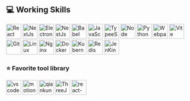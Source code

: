 ## 💻 Working Skills
<div style="flex" >
  <!-- 框架 -->
  <img alt="React" src="https://picgo-any.oss-cn-shanghai.aliyuncs.com/img/react.png" width="40"  />
  <img alt="NextJs" src="https://picgo-any.oss-cn-shanghai.aliyuncs.com/img/202303151533538.svg"
    width="40"  />
  <img alt="Electron" src="https://picgo-any.oss-cn-shanghai.aliyuncs.com/img/202303151233806.svg" width="40"
   />
  <img alt="NestJs"
    src="https://picgo-any.oss-cn-shanghai.aliyuncs.com/img/68747470733a2f2f6e6573746a732e636f6d2f696d672f6c6f676f2d736d616c6c2e737667.svg"
    width="40"  />
    <img alt="Babel" src="https://picgo-any.oss-cn-shanghai.aliyuncs.com/img/202305011646785.svg"
    width="40"  />
  <!-- 语言 -->
  <img alt="JavaScript" src="https://picgo-any.oss-cn-shanghai.aliyuncs.com/img/202303151046343.svg" width="40"
     />
  <img alt="TypeeScript" src="https://picgo-any.oss-cn-shanghai.aliyuncs.com/img/typescript.png" width="40"
     />
   <img alt="Node" src="https://picgo-any.oss-cn-shanghai.aliyuncs.com/img/202305011652385.svg" width="40"  />
  <img alt="Python" src="https://picgo-any.oss-cn-shanghai.aliyuncs.com/img/python.png" width="40"  />
  <!-- 构建工具 -->
  <img alt="Webpack" src="https://picgo-any.oss-cn-shanghai.aliyuncs.com/img/webpack.png" width="40"  />
  <img alt="Vite" src="https://picgo-any.oss-cn-shanghai.aliyuncs.com/img/vitejs (1).svg" width="40"  />
  <!-- 服务端工具 -->
  <img alt="Git" src="https://picgo-any.oss-cn-shanghai.aliyuncs.com/img/git.png" width="40"  />
  <img alt="Linux" src="https://picgo-any.oss-cn-shanghai.aliyuncs.com/img/centos-logo.png" width="40"  />
  <img alt="Nginx" src="https://picgo-any.oss-cn-shanghai.aliyuncs.com/img/nginx.png" width="40"  />
  <img alt="Docker" src="https://picgo-any.oss-cn-shanghai.aliyuncs.com/img/202303151425785.svg" width="40"  />
  <img alt="Kubernetes" src="https://picgo-any.oss-cn-shanghai.aliyuncs.com/img/Kubernetes-icon-color.svg.png"
    width="40"  />
    <img alt="Redis" src="https://picgo-any.oss-cn-shanghai.aliyuncs.com/img/202305011654726.svg" width="40"
     />
  <img alt="JenKins" src="https://picgo-any.oss-cn-shanghai.aliyuncs.com/img/202303151422441.svg" width="40"
     />
 </div>

### ⭐ Favorite tool library

<div style="flex" >
   <!-- IDE工具 -->
  <img alt="vscode" src="https://picgo-any.oss-cn-shanghai.aliyuncs.com/img/202303151203383.svg" width="40"
 />
  <img alt="motion" src="https://picgo-any.oss-cn-shanghai.aliyuncs.com/img/202302201921872.png" width="40"
     />
  <img alt="qiankun"
    src="https://picgo-any.oss-cn-shanghai.aliyuncs.com/img/68747470733a2f2f67772e616c697061796f626a656374732e636f6d2f7a6f732f626d772d70726f642f38613734633164332d313666332d343731392d626536332d3135653436376136386132342f6b6d30637638766e5f773530305f683530302e706e67.png"
    width="40"  />
  <img alt="ThreeJs" src="https://picgo-any.oss-cn-shanghai.aliyuncs.com/img/202303151547657.png" width="40"
     />
  <img alt="react-spring" src="https://picgo-any.oss-cn-shanghai.aliyuncs.com/img/202303151511552.png" width="40"
     />
</div>
